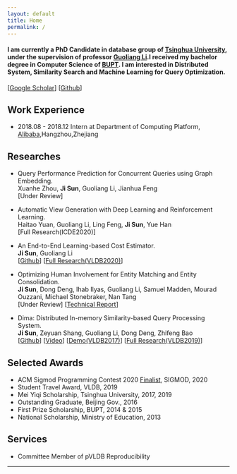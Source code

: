```yaml
---
layout: default
title: Home
permalink: /
---
```

#### I am currently a PhD Candidate in database group of [Tsinghua University](http://www.tsinghua.edu.cn/publish/thu2018en/index.html), under the supervision of professor [Guoliang Li](http://dbgroup.cs.tsinghua.edu.cn/ligl/).I received my bachelor degree in Computer Science of [BUPT](http://www.bupt.edu.cn/). I am interested in Distributed System, Similarity Search and Machine Learning for Query Optimization.   
[[Google Scholar](https://scholar.google.com/citations?user=ye4BnicAAAAJ&hl=en)] [[Github](https://github.com/greatji)]  

## Work Experience  
- 2018.08 - 2018.12 Intern at Department of Computing Platform, [Alibaba](https://www.alibabagroup.com/en/global/home),Hangzhou,Zhejiang  

## Researches
- Query Performance Prediction for Concurrent Queries using Graph Embedding.  
Xuanhe Zhou, **Ji Sun**, Guoliang Li, Jianhua Feng  
[Under Review]  

- Automatic View Generation with Deep Learning and Reinforcement Learning.  
Haitao Yuan, Guoliang Li, Ling Feng, **Ji Sun**, Yue Han  
[Full Research(ICDE2020)]    

- An End-to-End Learning-based Cost Estimator.  
**Ji Sun**, Guoliang Li  
[[Github](https://github.com/greatji/Learning-based-cost-estimator)] [[Full Research(VLDB2020)](http://www.vldb.org/pvldb/vol13/p307-sun.pdf)]   

- Optimizing Human Involvement for Entity Matching and Entity Consolidation.  
**Ji Sun**, Dong Deng, Ihab Ilyas, Guoliang Li, Samuel Madden, Mourad Ouzzani, Michael Stonebraker, Nan Tang  
[Under Review] [[Technical Report](http://arxiv.org/abs/1906.06574)]  

- Dima: Distributed In-memory Similarity-based Query Processing System.  
**Ji Sun**, Zeyuan Shang, Guoliang Li, Dong Deng, Zhifeng Bao  
[[Github](https://github.com/TsinghuaDatabaseGroup/Dima.git)] [[Video](https://youtu.be/oJmNKK0O67U)] [[Demo(VLDB2017)](http://www.vldb.org/pvldb/vol10/p1925-sun.pdf)] [[Full Research(VLDB2019)](http://www.vldb.org/pvldb/vol12/p961-sun.pdf)]  

## Selected Awards
- ACM Sigmod Programming Contest 2020 [Finalist](http://www.inf.uniroma3.it/db/sigmod2020contest/leaders.html), SIGMOD, 2020
- Student Travel Award, VLDB, 2019
- Mei Yiqi Scholarship, Tsinghua University, 2017, 2019
- Outstanding Graduate, Beijing Gov., 2016
- First Prize Scholarship, BUPT, 2014 & 2015
- National Scholarship, Ministry of Education, 2013

## Services
- Committee Member of pVLDB Reproducibility

_____
<div style="height:100px;width:200px;margin:0 auto">
<center>
<script type="text/javascript" id="clustrmaps" src="//cdn.clustrmaps.com/map_v2.js?d=pe1rfPbhTfzky5ISQu4qQ1Xwqj7y_bFjS5d6afAShdk&cl=ffffff&w=a"></script>
</center>
</div>
